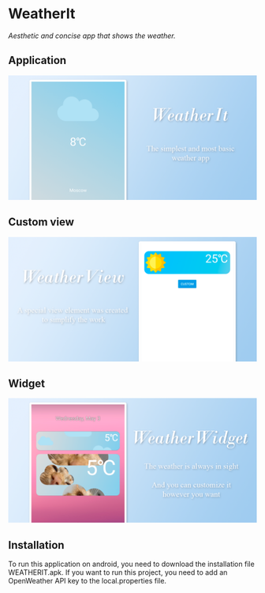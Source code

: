# WeatherIt
_Aesthetic and concise app that shows the weather._

## Application
<img src="https://github.com/Mihail-Larionow/Weather-Widget/blob/master/images/weather_app_logo.png" alt="drawing"/>

## Custom view
<img src="https://github.com/Mihail-Larionow/Weather-Widget/blob/master/images/weather_view_logo.png" alt="drawing"/>

## Widget
<img src="https://github.com/Mihail-Larionow/Weather-Widget/blob/master/images/weather_widget_logo.png" alt="drawing"/>

## Installation
To run this application on android, you need to download the installation file WEATHERIT.apk.
If you want to run this project, you need to add an OpenWeather API key to the local.properties file.
